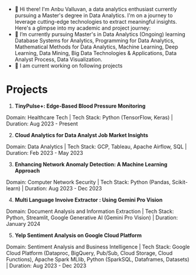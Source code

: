 - 👋 Hi there! I'm Anbu Valluvan, a data analytics enthusiast currently pursuing a Master's degree in Data Analytics.
      I'm on a journey to leverage cutting-edge technologies to extract meaningful insights. Here's a glimpse into my academic and project journey:
- 🌱 I’m currently pursuing Master's in Data Analytics (Ongoing) learning Database Systems for Analytics, Programming for Data Analytics, Mathematical Methods for Data Analytics, Machine Learning, Deep Learning, Data Mining, Big Data Technologies & Applications, Data Analyst Process, Data Visualization.
- 👀 I am current working on following projects 
# Projects 
1. **TinyPulse+: Edge-Based Blood Pressure Monitoring**

Domain: Healthcare Tech | Tech Stack: Python (TensorFlow, Keras) | Duration: Aug 2023 - Present

2. **Cloud Analytics for Data Analyst Job Market Insights**

Domain: Data Analytics | Tech Stack: GCP, Tableau, Apache Airflow, SQL | Duration: Feb 2023 - May 2023

3. **Enhancing Network Anomaly Detection: A Machine Learning Approach**

Domain: Computer Network Security | Tech Stack: Python (Pandas, Scikit-learn) | Duration: Aug 2023 - Dec 2023

4. **Multi Language Invoive Extractor : Using Gemini Pro Vision**

Domain: Document Analysis and Information Extraction | Tech Stack: Python, Streamlit, Google Generative AI (Gemini Pro Vision) | Duration: January 2024

5. **Yelp Sentiment Analysis on Google Cloud Platform**

Domain: Sentiment Analysis and Business Intelligence | Tech Stack: Google Cloud Platform (Dataproc, BigQuery, Pub/Sub, Cloud Storage, Cloud Functions), Apache Spark MLlib, Python (SparkSQL, Dataframes, Datasets) | Duration: Aug 2023 - Dec 2023

<!---
AV-D/AV-D is a ✨ special ✨ repository because its `README.md` (this file) appears on your GitHub profile.
You can click the Preview link to take a look at your changes.
--->
